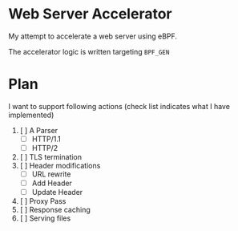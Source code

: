 # Web Server Accelerator

My attempt to accelerate a web server using eBPF.

The accelerator logic is written targeting `BPF_GEN`

# Plan

I want to support following actions (check list indicates what I have implemented)

1. [ ] A Parser
    * [ ] HTTP/1.1
    * [ ] HTTP/2
2. [ ] TLS termination
3. [ ] Header modifications
    * [ ] URL rewrite
    * [ ] Add Header
    * [ ] Update Header
4. [ ] Proxy Pass
5. [ ] Response caching
6. [ ] Serving files

